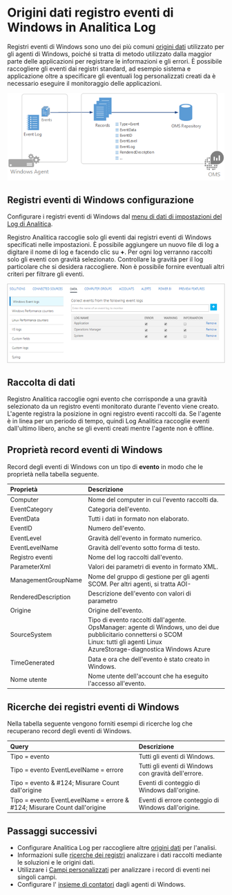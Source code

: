 <properties 
   pageTitle="Dei registri eventi di Windows in Log Analitica | Microsoft Azure"
   description="Registri eventi di Windows sono una delle origini dati più comune utilizzate da Log Analitica.  In questo articolo viene descritto come configurare l'insieme di registri eventi di Windows e dettagli dei record che creano repository OMS."
   services="log-analytics"
   documentationCenter=""
   authors="bwren"
   manager="jwhit"
   editor="tysonn" />
<tags 
   ms.service="log-analytics"
   ms.devlang="na"
   ms.topic="article"
   ms.tgt_pltfrm="na"
   ms.workload="infrastructure-services"
   ms.date="10/18/2016"
   ms.author="bwren" />

# <a name="windows-event-log-data-sources-in-log-analytics"></a>Origini dati registro eventi di Windows in Analitica Log

Registri eventi di Windows sono uno dei più comuni [origini dati](log-analytics-data-sources.md) utilizzato per gli agenti di Windows, poiché si tratta di metodo utilizzato dalla maggior parte delle applicazioni per registrare le informazioni e gli errori.  È possibile raccogliere gli eventi dai registri standard, ad esempio sistema e applicazione oltre a specificare gli eventuali log personalizzati creati da è necessario eseguire il monitoraggio delle applicazioni.

![Eventi di Windows](media/log-analytics-data-sources-windows-events/overview.png)     

## <a name="configuring-windows-event-logs"></a>Registri eventi di Windows configurazione

Configurare i registri eventi di Windows dal [menu di dati di impostazioni del Log di Analitica](log-analytics-data-sources.md#configuring-data-sources).

Registro Analitica raccoglie solo gli eventi dai registri eventi di Windows specificati nelle impostazioni.  È possibile aggiungere un nuovo file di log a digitare il nome di log e facendo clic su **+**.  Per ogni log verranno raccolti solo gli eventi con gravità selezionato.  Controllare la gravità per il log particolare che si desidera raccogliere.  Non è possibile fornire eventuali altri criteri per filtrare gli eventi.

![Configurare gli eventi di Windows](media/log-analytics-data-sources-windows-events/configure.png)


## <a name="data-collection"></a>Raccolta di dati

Registro Analitica raccoglie ogni evento che corrisponde a una gravità selezionato da un registro eventi monitorato durante l'evento viene creato.  L'agente registra la posizione in ogni registro eventi raccolti da.  Se l'agente è in linea per un periodo di tempo, quindi Log Analitica raccoglie eventi dall'ultimo libero, anche se gli eventi creati mentre l'agente non è offline.


## <a name="windows-event-records-properties"></a>Proprietà record eventi di Windows

Record degli eventi di Windows con un tipo di **evento** in modo che le proprietà nella tabella seguente.

| Proprietà | Descrizione |
|:--|:--|
| Computer            | Nome del computer in cui l'evento raccolti da. |
| EventCategory       | Categoria dell'evento. |
| EventData           | Tutti i dati in formato non elaborato. |
| EventID             | Numero dell'evento. |
| EventLevel          | Gravità dell'evento in formato numerico. |
| EventLevelName      | Gravità dell'evento sotto forma di testo. |
| Registro eventi            | Nome del log raccolti dall'evento. |
| ParameterXml        | Valori dei parametri di evento in formato XML. |
| ManagementGroupName | Nome del gruppo di gestione per gli agenti SCOM.  Per altri agenti, si tratta AOI-<workspace ID> |
| RenderedDescription | Descrizione dell'evento con valori di parametro |
| Origine              | Origine dell'evento. |
| SourceSystem  | Tipo di evento raccolti dall'agente. <br> OpsManager: agente di Windows, uno dei due pubblicitario connettersi o SCOM <br> Linux: tutti gli agenti Linux  <br> AzureStorage-diagnostica Windows Azure |
| TimeGenerated       | Data e ora che dell'evento è stato creato in Windows. |
| Nome utente            | Nome utente dell'account che ha eseguito l'accesso all'evento. |



## <a name="log-searches-with-windows-events"></a>Ricerche dei registri eventi di Windows

Nella tabella seguente vengono forniti esempi di ricerche log che recuperano record degli eventi di Windows.

| Query | Descrizione |
|:--|:--|
| Tipo = evento | Tutti gli eventi di Windows. |
| Tipo = evento EventLevelName = errore | Tutti gli eventi di Windows con gravità dell'errore. |
| Tipo = evento & #124; Misurare Count dall'origine | Eventi di conteggio di Windows dall'origine. |
| Tipo = evento EventLevelName = errore & #124; Misurare Count dall'origine | Eventi di errore conteggio di Windows dall'origine. |

## <a name="next-steps"></a>Passaggi successivi

- Configurare Analitica Log per raccogliere altre [origini dati](log-analytics-data-sources.md) per l'analisi.
- Informazioni sulle [ricerche dei registri](log-analytics-log-searches.md) analizzare i dati raccolti mediante le soluzioni e le origini dati.  
- Utilizzare i [Campi personalizzati](log-analytics-custom-fields.md) per analizzare i record di eventi nei singoli campi.
- Configurare l' [insieme di contatori](log-analytics-data-sources-performance-counters.md) dagli agenti di Windows.